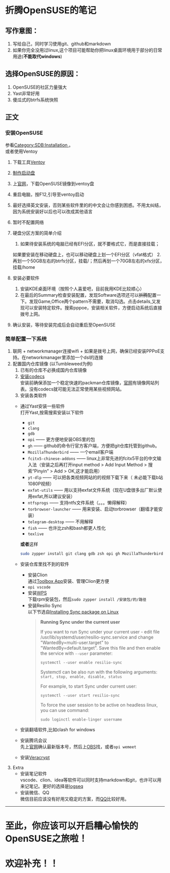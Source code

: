 # 折腾OpenSUSE的笔记
## 写作意图：
1. 写给自己，同时学习使用git、github和markdown
2. 如果你完全没用过linux,这个项目可能帮助你把linux桌面环境用于部分的日常用途(**不能取代windows**)
## 选择OpenSUSE的原因：
1. OpenSUSE的社区力量强大
2. Yast非常好用
3. 傻瓜式的btrfs系统快照
## 正文

### 安装OpenSUSE
参看[Category:SDB:Installation ](https://en.opensuse.org/Category:SDB:Installation)。  
或者使用Ventoy  
1. 下载工具[Ventoy](https://www.ventoy.net/cn/download.html "下载ventoy工具")
2. [制作启动盘](https://www.ventoy.net/cn/doc_start.html)
3. 上[官网](https://www.opensuse.org/)，下载OpenSUSE镜像到ventoy盘
4. 重启电脑，按F12,引导至ventoy启动
5. 最好选择英文安装，否则某些软件里的的中文会让你感到困惑。不用太纠结，因为系统安装好以后也可以改成其他语言
6. 暂时不配置网络
7. 硬盘分区方案的简单介绍
   1. 如果待安装系统的电脑已经有EFI分区，就不要格式它，而是直接挂载；

    如果要安装在移动硬盘上，也可以移动硬盘上划一个EFI分区（vfat格式）
   2. 再划一个50GB左右的btrfs分区，挂载/；然后再划一个70GB左右的xfs分区，挂载/home
8. 安装必要软件
   1. 安装KDE桌面环境（按照个人喜爱吧，目前我用KDE比较顺心）
   2. 在最后的Summary检查安装配置，发现Software选项还可以~~折腾~~配置一下。发现Game,Office两个pattern不需要，取消勾选。点击details,又发现可以安装特定软件。搜索pppoe，安装相关软件，方便启动系统后直接拨号上网。
9. 确认安装，等待安装完成后会自动重启至OpenSUSE
### 简单配置一下系统
1. 联网
         + networkmanager连接wifi
         + 如果是拨号上网，确保已经安装PPPoE支持。在networkmanager里添加一个dsl的连接
2. 配置国内仓库镜像 (以Tumbleweed为例)
   1. 已有的仓库不必换成国内仓库镜像
   3. [安装codecs](https://en.opensuse.org/SDB:Installing_codecs_from_Packman_repositories#Option_3:_YaST)  
   安装前确保添加一个稳定快速的packman仓库镜像，[官网](http://packman.links2linux.org/mirrors)有镜像网站列表。没有codecs就可能无法正常使用某些视频网站。
   4. 安装各类软件
   - 通过Yast安装一些软件  
     打开Yast,按需搜索安装以下软件
       + `git`
       + `clang`
       + `gdb`
       + `opi` —— 更方便地安装OBS里的包
       + `gh` —— github的命令行官方客户端，方便把git仓库托管到github。
       + `MozillaThunderbird` —— 一个email客户端
       + `fcitx5-chinese-addons` —— linux上非常先进的fcitx5平台的中文输入法（安装之后再打开input method > Add Input Method > 搜索“Pinyin” > Add > OK,这才能启用）
       + `yt-dlp` —— 可以把各类视频网站的的视频下载下来（ 未必能下载b站1080P视频）
       + `exfat-utils` —— 用以支持exfat文件系统（现在U盘很多出厂默认使用exfat,所以建议安装）
       + `ntfsprogs` —— 支持ntfs文件系统（。。。懒得解释）
       + `torbrowser-launcher` —— 用来安装、启动torbrowser（翻墙才能安装）
       + `telegram-desktop` —— 不用解释  
       + `fish`  —— 也许比zsh和bash都更人性化
       + `texlive`
     
     **或者**这样
     ```bash
     sudo zypper install git clang gdb zsh opi gh MozillaThunderbird fcitx5-chinese-addons yt-dlp exfat-utils ntfsprogs torbrowser-launcher telegram-desktop fish
     ```
   - 安装仓库里找不到的软件
       + 安装Clion  
         通过[Toolbox App](https://www.jetbrains.com/toolbox-app/)安装、管理Clion更方便
       + `opi vscode`
       + 安装[WPS](https://www.wps.cn/product/wpslinux#)  
         下载rpm安装包，然后`sudo zypper install /安装包/的/路径`
       + 安装Resilio Sync   
         以下节选自[Installing Sync package on Linux](https://help.resilio.com/hc/en-us/articles/206178924)
         >    **Running Sync under the current user**
         >
         >    If you want to run Sync under your current user - edit file /usr/lib/systemd/user/resilio-sync.service and change "WantedBy=multi-user.target" to "WantedBy=default.target". Save this file and then enable the service with `--user` parameter:
         >
         >    `systemctl --user enable resilio-sync`
         >
         >    Systemctl can be also run with the following arguments: `start, stop, enable, disable, status`
         >
         >    For example, to start Sync under current user:
         >
         >    `systemctl --user start resilio-sync`
         >
         >    To force the user session to be active on headless linux, you can use command:
         >
         >    `sudo loginctl enable-linger username`
   - 安装翻墙软件,比如clash for windows
   - 安装腾讯会议  
     先上[官网](https://source.meeting.qq.com/download-center.html)确认最新版本号，然后上[OBS](https://build.opensuse.org/)找，或者`opi wemeet`
   - 安装[Veracrypt](https://veracrypt.fr/en/Downloads.html)
5. Extra
   - 安装笔记软件  
     vscode、clion、idea等软件可以同时支持markdown和git，也许可以用来记笔记。更好的选择是[logseq](logseq.com)
   - 安装微信、QQ  
     微信目前应该没有好用又稳定的方案，而[QQ](https://im.qq.com/linuxqq/index.shtml)比较好用。
***
# 至此，你应该可以开启~~糟心~~愉快的OpenSUSE之旅啦！
# 欢迎补充！！